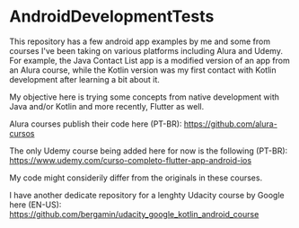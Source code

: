 # AndroidDevelopmentTests

This repository has a few android app examples by me and some from courses I've been taking on various platforms including Alura and Udemy. For example, the Java Contact List app is a modified version of an app from an Alura course, while the Kotlin version was my first contact with Kotlin development after learning a bit about it.

My objective here is trying some concepts from native development with Java and/or Kotlin and more recently, Flutter as well.

Alura courses publish their code here (PT-BR): https://github.com/alura-cursos

The only Udemy course being added here for now is the following (PT-BR):
https://www.udemy.com/curso-completo-flutter-app-android-ios

My code might considerily differ from the originals in these courses.

I have another dedicate repository for a lenghty Udacity course by Google here (EN-US): https://github.com/bergamin/udacity_google_kotlin_android_course
